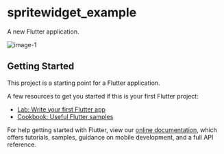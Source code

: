 # spritewidget_example

A new Flutter application.

![image-1](https://user-images.githubusercontent.com/75631138/116731604-df7d2f80-aa24-11eb-8040-b642dae97faf.png)

## Getting Started

This project is a starting point for a Flutter application.

A few resources to get you started if this is your first Flutter project:

- [Lab: Write your first Flutter app](https://flutter.dev/docs/get-started/codelab)
- [Cookbook: Useful Flutter samples](https://flutter.dev/docs/cookbook)

For help getting started with Flutter, view our
[online documentation](https://flutter.dev/docs), which offers tutorials,
samples, guidance on mobile development, and a full API reference.
